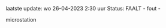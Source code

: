 laatste update: 
wo 26-04-2023  2:30   uur 
Status: FAALT - fout - 
<div class="service R">microstation</div>